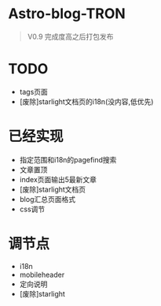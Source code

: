 # Astro-blog-TRON
> V0.9
完成度高之后打包发布
# TODO
- tags页面
- [废除]starlight文档页的i18n(没内容,低优先)

# 已经实现
- 指定范围和i18n的pagefind搜索
- 文章置顶
- index页面输出5最新文章
- [废除]starlight文档页
- blog汇总页面格式
- css调节

# 调节点

- i18n
- mobileheader
- 定向说明
- [废除]starlight